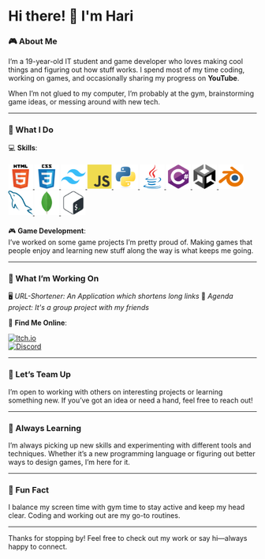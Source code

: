 # Hi there! 👋 I'm Hari  

### 🎮 About Me  
I’m a 19-year-old IT student and game developer who loves making cool things and figuring out how stuff works. I spend most of my time coding, working on games, and occasionally sharing my progress on **YouTube**.  

When I’m not glued to my computer, I’m probably at the gym, brainstorming game ideas, or messing around with new tech.  

---

### 🚀 What I Do  
💻 **Skills**:  
<h4 align="left">
  <a href="https://developer.mozilla.org/en-US/docs/Web/HTML" target="_blank">
    <img src="https://raw.githubusercontent.com/devicons/devicon/master/icons/html5/html5-original-wordmark.svg" alt="html5" width="50" height="50"/>
  </a>
  <a href="https://developer.mozilla.org/en-US/docs/Web/CSS" target="_blank">
    <img src="https://raw.githubusercontent.com/devicons/devicon/master/icons/css3/css3-original-wordmark.svg" alt="css3" width="50" height="50"/>
  </a>
  <a href="https://tailwindcss.com/" target="_blank">
    <img src="https://raw.githubusercontent.com/devicons/devicon/master/icons/tailwindcss/tailwindcss-original.svg" alt="tailwind" width="50" height="50"/>
  </a>
  <a href="https://www.javascript.com" target="_blank">
    <img src="https://raw.githubusercontent.com/devicons/devicon/master/icons/javascript/javascript-original.svg" alt="javascript" width="50" height="50"/>
  </a>
  <a href="https://www.python.org" target="_blank">
    <img src="https://raw.githubusercontent.com/devicons/devicon/master/icons/python/python-original.svg" alt="python" width="50" height="50"/>
  </a>
  <a href="https://www.java.com" target="_blank">
    <img src="https://raw.githubusercontent.com/devicons/devicon/master/icons/java/java-original.svg" alt="java" width="50" height="50"/>
  </a>
  <a href="https://www.microsoft.com/en-us/windows/csharp" target="_blank">
    <img src="https://raw.githubusercontent.com/devicons/devicon/master/icons/csharp/csharp-original.svg" alt="csharp" width="50" height="50"/>
  </a>
  <a href="https://unity.com/" target="_blank">
    <img src="https://raw.githubusercontent.com/devicons/devicon/master/icons/unity/unity-original.svg" alt="unity" width="50" height="50"/>
  </a>
  <a href="https://www.blender.org/" target="_blank">
    <img src="https://raw.githubusercontent.com/devicons/devicon/master/icons/blender/blender-original.svg" alt="blender" width="50" height="50"/>
  </a>
  <a href="https://www.mysql.com/" target="_blank">
    <img src="https://raw.githubusercontent.com/devicons/devicon/master/icons/mysql/mysql-original.svg" alt="mysql" width="50" height="50"/>
  </a>
  <a href="https://www.mongodb.com/" target="_blank">
    <img src="https://raw.githubusercontent.com/devicons/devicon/master/icons/mongodb/mongodb-original.svg" alt="mongodb" width="50" height="50"/>
  </a>
  <a href="https://www.gnu.org/software/bash/" target="_blank">
    <img src="https://raw.githubusercontent.com/devicons/devicon/master/icons/bash/bash-original.svg" alt="bash" width="50" height="50"/>
  </a>
</h4>


🎮 **Game Development**:  
I’ve worked on some game projects I’m pretty proud of. Making games that people enjoy and learning new stuff along the way is what keeps me going.  

---

### 🌟 What I’m Working On

🖥️ *URL-Shortener: An Application which shortens long links*
📅 *Agenda project: It's a group project with my friends*

🔗 **Find Me Online**: 

[![Itch.io](https://img.shields.io/badge/itch.io-white?style=for-the-badge&logo=itch.io)](https://harigamesdev.itch.io/)  
[![Discord](https://img.shields.io/badge/discord-black?style=for-the-badge&logo=discord)](https://discord.gg/6DzatWFnZX)  

---

### 🤝 Let’s Team Up  
I’m open to working with others on interesting projects or learning something new. If you’ve got an idea or need a hand, feel free to reach out!  

---

### 🌱 Always Learning  
I’m always picking up new skills and experimenting with different tools and techniques. Whether it’s a new programming language or figuring out better ways to design games, I’m here for it.  

---

### 🎉 Fun Fact

I balance my screen time with gym time to stay active and keep my head clear. Coding and working out are my go-to routines.  

---

Thanks for stopping by! Feel free to check out my work or say hi—always happy to connect.




